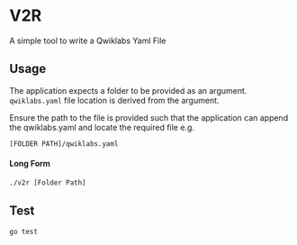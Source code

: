# V2R 

A simple tool to write a Qwiklabs Yaml File 

## Usage
The application expects a folder to be provided as an argument.
`qwiklabs.yaml` file location is derived from the argument.

Ensure the path to the file is provided such that the application can
append the qwiklabs.yaml and locate the required file e.g.

```
[FOLDER PATH]/qwiklabs.yaml
```

#### Long Form

```bash
./v2r [Folder Path]
```

## Test

```bash
go test
```
